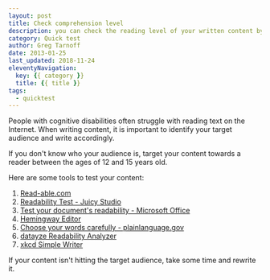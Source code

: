 ```yaml
---
layout: post
title: Check comprehension level
description: you can check the reading level of your written content by using these tools.
category: Quick test
author: Greg Tarnoff
date: 2013-01-25
last_updated: 2018-11-24
eleventyNavigation:
  key: {{ category }}
  title: {{ title }}
tags:
  - quicktest
---
```


People with cognitive disabilities often struggle with reading text on the Internet. When writing content, it is important to identify your target audience and write accordingly.

If you don't know who your audience is, target your content towards a reader between the ages of 12 and 15 years old.

Here are some tools to test your content:

1. [Read-able.com](https://www.webpagefx.com/tools/read-able/)
2. [Readability Test - Juicy Studio](http://juicystudio.com/services/readability.php)
3. [Test your document's readability - Microsoft Office](http://office.microsoft.com/en-us/word-help/test-your-document-s-readability-HP010148506.aspx)
4. [Hemingway Editor](http://www.hemingwayapp.com/)
5. [Choose your words carefully - plainlanguage.gov](https://plainlanguage.gov/guidelines/words/)
6. [datayze Readability Analyzer](https://datayze.com/readability-analyzer.php)
7. [xkcd Simple Writer](https://xkcd.com/simplewriter/)

If your content isn't hitting the target audience, take some time and rewrite it.
